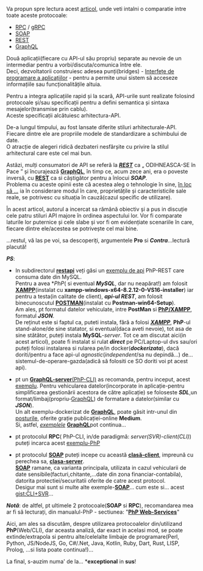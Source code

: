 
Va propun spre lectura acest [articol](https://www.altexsoft.com/blog/soap-vs-rest-vs-graphql-vs-rpc/), unde veti intalni o comparatie intre toate aceste protocoale:
 - [RPC](https://pecl.php.net/package/xmlrpc) / [gRPC](https://grpc.io/docs/languages/php/basics/)
 - [SOAP](https://www.geeksforgeeks.org/how-to-install-php-soap-extension/)
 - [REST](https://www.geeksforgeeks.org/building-a-rest-api-with-php-and-mysql/)
 - [GraphQL](https://github.com/ricardoalcocer/php_graphql)

Două aplicații(fiecare cu API-ul său propriu) separate au nevoie de un intermediar pentru a vorbi/discuta/comunica între ele. 
<br/>Deci, dezvoltatorii construiesc adesea punți(bridges) - [Interfețe de programare a aplicațiilor](https://www.altexsoft.com/blog/engineering/what-is-api-definition-types-specifications-documentation/) - 
pentru a permite unui sistem să acceseze informațiile sau funcționalitățile altuia.

Pentru a integra aplicațiile rapid și la scară, API-urile sunt realizate folosind protocoale și/sau specificații 
pentru a defini semantica și sintaxa mesajelor(transmise prin cablu). 
<br/>Aceste specificații alcătuiesc arhitectura-API.

De-a lungul timpului, au fost lansate diferite stiluri arhitecturale-API. 
<br/>Fiecare dintre ele are propriile modele de standardizare a schimbului de date. 
<br/>O atracție de alegeri ridică dezbateri nesfârșite cu privire la stilul arhitectural care este cel mai bun.

Astăzi, mulți consumatori de API se referă la [***REST***](https://medium.com/@dharshithasrimal/php-rest-api-7441197312d7) ca „ ODIHNEASCA-SE în Pace ” și încurajează [**GraphQL**](https://graphql.org/community/tools-and-libraries/), 
în timp ce, acum zece ani, era o poveste inversă, cu [**REST**](https://developer.okta.com/blog/2019/03/08/simple-rest-api-php) ca si câștigător pentru a înlocui ***SOAP***. 
<br/>Problema cu aceste opinii este că acestea aleg o tehnologie în sine, <ins>în loc să ...</ins> ia în considerare modul în care, proprietățile și caracteristicile sale reale, se potrivesc cu situația în cauză(cazul specific de utilizare).

În acest articol, autorul a incercat sa rămână obiectiv și a pus in discuție cele patru stiluri API majore în ordinea aspectului lor.
Vor fi comparate laturile lor puternice și cele slabe și vor fi om evidențiate scenariile în care, fiecare dintre ele/acestea se potrivește cel mai bine.

...restul, vă las pe voi, sa descoperiți, argumentele **Pro** si ***Contra***...lectură placută!

***PS***:

 - In subdirectorul [**restapi**](https://github.com/stefanache/MFP-ANAF-RO/tree/main/php_scripts/RPC_vs_SOAP_vsREST_vs_GraphQL/restapi) veți găsi un [exemplu de api](https://dev.to/devabdul/building-a-rest-api-with-php-mysql-using-xampp-3i9p) PhP-REST care consuma date din MySQL.
<br/>Pentru a avea **PhP*( si eventual ***MySQL***, dar nu neapărat!) am folosit [**XAMPP**](https://www.apachefriends.org/ro/download.html)(instalat cu **xampp-windows-x64-8.2.12-0-VS16-installer**) iar pentru a testa(in calitate de client), ***api-ul REST***, am folosit binecunoscutul [**POSTMAN**](https://www.postman.com/downloads/)(instalat cu **Postman-win64-Setup**).
<br/>Am ales, pt formatul datelor vehiculate, intre **PostMan** si [**PhP/XAMPP**](https://www.apachefriends.org/), formatul ***JSON***.
<br/>De reținut  este si faptul ca, puteti instala, fără a folosi [***XAMPP***](https://www.apachefriends.org/), **PhP**-ul stand-alone/de sine statator, si eventual(daca aveti nevoie), tot asa de sine stătător, puteți instala  **MySQL**-*server*.
Tot ce am discutat aici(in acest articol), poate fi instalat si rulat ***direct*** pe PC/Laptop-ul dvs sau/ori puteți folosi instalarea si rularea pe/in docker(***dockerizata***), dacă doriti/pentru a face api-ul *agnostic*(*independent*/sa nu depindă...) de... sistemul-de-operare-gazda(adică să folositi ce SO doriti voi pt acest api).

 - pt un [**GraphQL-server**(PhP-CLI)](https://github.com/mchojrin/GraphQL-PHP) as recomanda, pentru inceput, acest [exemplu](https://adevait.com/php/creating-graphql-server-with-php).
Pentru vehicularea datelor(incorporate in aplicație-pentru simplificarea gestionării acestora de către aplicație) se foloseste ***SDL***,un format/limbaj(propriu-[GraphQL](https://github.com/jmaxwilson/php-graphql-server)) de formatare a datelor(similar cu ***JSON***).
<br/>Un alt exemplu-dockerizat de [**GraphQL**](https://www.couchbase.com/blog/create-graphql-api-php-nosql/), poate găsit intr-unul din [posturile](https://medium.com/swlh/setting-up-graphql-with-php-9baba3f21501), oferite grație publicației-online **Medium**.
<br/> Si, astfel, [*exemplele*](https://webonyx.github.io/graphql-php/data-fetching/) [**GraphQL**](https://compatt.medium.com/spatial-data-api-with-graphql-php-and-mysql-a48e8b89d4e1)pot continua...

- pt protocolul **RPC**( PhP-CLI, in/de paradigmă: *server(SVR)*-*client(CLI)*) puteți incarca acest [exemplu-PhP](https://github.com/rambler-digital-solutions/php-json-rpc)

- pt protocolul [**SOAP**](https://www.youtube.com/watch?v=Cl4puOAk6vk&ab_channel=jinujawadm) puteți incepe cu această [**clasă-client**](https://www.php.net/manual/en/class.soapclient.php), impreună cu perechea sa, [**clasa-server**](https://www.php.net/manual/en/class.soapserver.php).
  <br/>[**SOAP**](https://techtechinfo.com/how-to-call-soap-api-in-php-and-postman/) ramane, ca varianta principala, utilizata in cazul vehicularii de date sensibile(facturi,chitante,...date din zona financiar-contabila), datorita protectiei/securitatii oferite de catre acest protocol.
  <br/>Desigur mai sunt si multe alte exemple-[**SOAP**](https://www.php.net/manual/en/book.soap.php)... cum este si... acest [gist:CLI+SVR](https://gist.github.com/umidjons/f3de2533c51495a9c557)...

***Notă***: de altfel, pt ultimele 2 protocoale(**SOAP** si **RPC**), recomandarea mea ar fi să lecturați, din manualul-PhP  - sectiunea: "[**PhP Web-Services**](https://www.php.net/manual/en/refs.webservice.php)"

Aici, am ales sa discutăm, despre utilizarea protocoalelor din/utilizand **PhP**(Web/CLI), dar aceasta analiză, dar exact in acelasi mod, se poate extinde/extrapola si pentru alte/celelalte limbaje de programare(Perl, Python, JS/NodeJS, Go, C#/.Net, Java, Kotlin, Ruby, Dart, Rust, LISP, Prolog, ...si lista poate continua!)...

La final, s-auzim numa' de la... ***exceptional** in **sus**!

